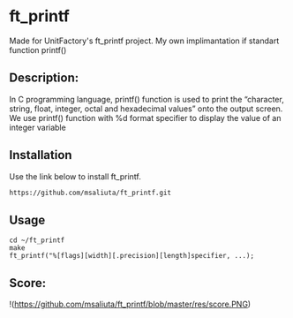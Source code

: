 # ft_printf

Made for UnitFactory's ft_printf project. My own implimantation if standart function printf()

## Description:

In C programming language, printf() function is used to print the “character, string, float, integer, octal and hexadecimal values” onto the output screen. We use printf() function with %d format specifier to display the value of an integer variable

## Installation

Use the link below to install ft_printf.

```bash
https://github.com/msaliuta/ft_printf.git
```

## Usage

 ```
 cd ~/ft_printf
 make
 ft_printf("%[flags][width][.precision][length]specifier, ...);
 ```
 
## Score:
!(https://github.com/msaliuta/ft_printf/blob/master/res/score.PNG)
